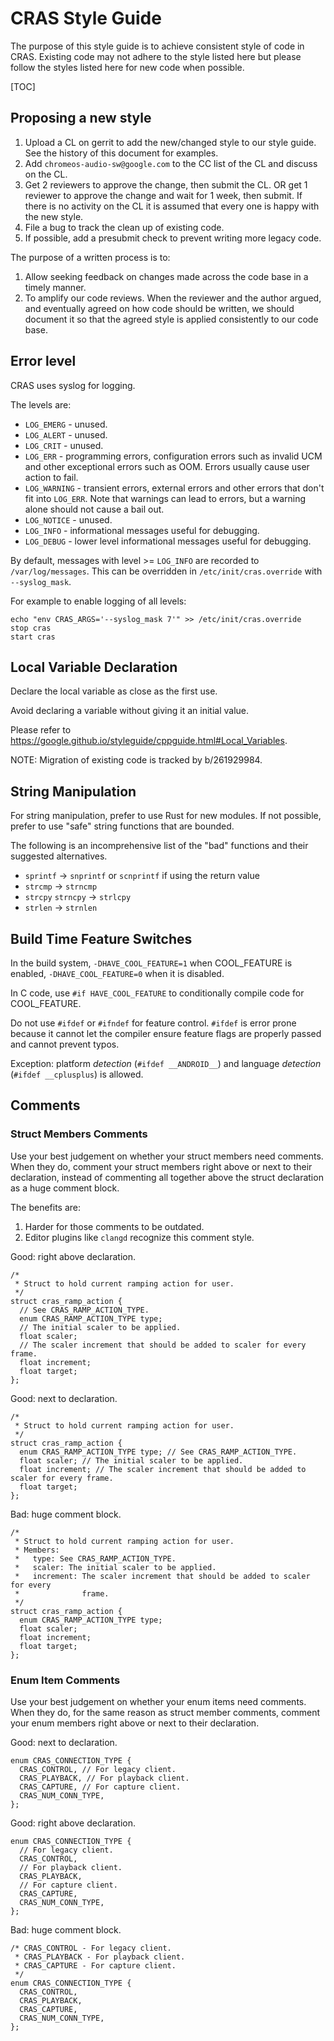 # CRAS Style Guide

The purpose of this style guide is to achieve consistent style of code in CRAS.
Existing code may not adhere to the style listed here but please follow the
styles listed here for new code when possible.

[TOC]

## Proposing a new style

1.  Upload a CL on gerrit to add the new/changed style to our style guide. See
    the history of this document for examples.
2.  Add `chromeos-audio-sw@google.com` to the CC list of the CL and discuss on the CL.
3.  Get 2 reviewers to approve the change, then submit the CL.
    OR get 1 reviewer to approve the change and wait for 1 week, then submit.
    If there is no activity on the CL it is assumed that every one is happy with the new style.
4.  File a bug to track the clean up of existing code.
5.  If possible, add a presubmit check to prevent writing more legacy code.

The purpose of a written process is to:

1.  Allow seeking feedback on changes made across the code base in a timely manner.
2.  To amplify our code reviews.
    When the reviewer and the author argued, and eventually agreed on how code
    should be written, we should document it so that the agreed style is applied
    consistently to our code base.

## Error level

CRAS uses syslog for logging.

The levels are:

*   `LOG_EMERG` - unused.
*   `LOG_ALERT` - unused.
*   `LOG_CRIT` - unused.
*   `LOG_ERR` - programming errors, configuration errors such as invalid UCM
    and other exceptional errors such as OOM.
    Errors usually cause user action to fail.
*   `LOG_WARNING` - transient errors, external errors and other errors that
    don't fit into `LOG_ERR`. Note that warnings can lead to errors,
    but a warning alone should not cause a bail out.
*   `LOG_NOTICE` - unused.
*   `LOG_INFO` - informational messages useful for debugging.
*   `LOG_DEBUG` - lower level informational messages useful for debugging.

By default, messages with level >= `LOG_INFO` are recorded to `/var/log/messages`.
This can be overridden in `/etc/init/cras.override` with `--syslog_mask`.

For example to enable logging of all levels:

```
echo "env CRAS_ARGS='--syslog_mask 7'" >> /etc/init/cras.override
stop cras
start cras
```

## Local Variable Declaration

Declare the local variable as close as the first use.

Avoid declaring a variable without giving it an initial value.

Please refer to https://google.github.io/styleguide/cppguide.html#Local_Variables.

NOTE: Migration of existing code is tracked by b/261929984.

## String Manipulation

For string manipulation, prefer to use Rust for new modules. If not possible,
prefer to use "safe" string functions that are bounded.

The following is an incomprehensive list of the "bad" functions and their
suggested alternatives.

*   `sprintf` -> `snprintf` or `scnprintf` if using the return value
*   `strcmp` -> `strncmp`
*   `strcpy` `strncpy` -> `strlcpy`
*   `strlen` -> `strnlen`

## Build Time Feature Switches

In the build system, `-DHAVE_COOL_FEATURE=1` when COOL_FEATURE is enabled,
`-DHAVE_COOL_FEATURE=0` when it is disabled.

In C code, use `#if HAVE_COOL_FEATURE` to conditionally compile code for
COOL_FEATURE.

Do not use `#ifdef` or `#ifndef` for feature control. `#ifdef` is error prone
because it cannot let the compiler ensure feature flags are properly passed
and cannot prevent typos.

Exception: platform _detection_ (`#ifdef __ANDROID__`) and language _detection_
(`#ifdef __cplusplus`) is allowed.

## Comments

### Struct Members Comments

Use your best judgement on whether your struct members need comments. When they
do, comment your struct members right above or next to their declaration,
instead of commenting all together above the struct declaration as a huge
comment block.

The benefits are:
1.  Harder for those comments to be outdated.
2.  Editor plugins like `clangd` recognize this comment style.


Good: right above declaration.

```
/*
 * Struct to hold current ramping action for user.
 */
struct cras_ramp_action {
  // See CRAS_RAMP_ACTION_TYPE.
  enum CRAS_RAMP_ACTION_TYPE type;
  // The initial scaler to be applied.
  float scaler;
  // The scaler increment that should be added to scaler for every frame.
  float increment;
  float target;
};
```

Good: next to declaration.

```
/*
 * Struct to hold current ramping action for user.
 */
struct cras_ramp_action {
  enum CRAS_RAMP_ACTION_TYPE type; // See CRAS_RAMP_ACTION_TYPE.
  float scaler; // The initial scaler to be applied.
  float increment; // The scaler increment that should be added to scaler for every frame.
  float target;
};
```

Bad: huge comment block.

```
/*
 * Struct to hold current ramping action for user.
 * Members:
 *   type: See CRAS_RAMP_ACTION_TYPE.
 *   scaler: The initial scaler to be applied.
 *   increment: The scaler increment that should be added to scaler for every
 *              frame.
 */
struct cras_ramp_action {
  enum CRAS_RAMP_ACTION_TYPE type;
  float scaler;
  float increment;
  float target;
};
```

### Enum Item Comments

Use your best judgement on whether your enum items need comments. When they
do, for the same reason as struct member comments,
comment your enum members right above or next to their declaration.

Good: next to declaration.

```
enum CRAS_CONNECTION_TYPE {
  CRAS_CONTROL, // For legacy client.
  CRAS_PLAYBACK, // For playback client.
  CRAS_CAPTURE, // For capture client.
  CRAS_NUM_CONN_TYPE,
};
```

Good: right above declaration.

```
enum CRAS_CONNECTION_TYPE {
  // For legacy client.
  CRAS_CONTROL,
  // For playback client.
  CRAS_PLAYBACK,
  // For capture client.
  CRAS_CAPTURE,
  CRAS_NUM_CONN_TYPE,
};
```

Bad: huge comment block.

```
/* CRAS_CONTROL - For legacy client.
 * CRAS_PLAYBACK - For playback client.
 * CRAS_CAPTURE - For capture client.
 */
enum CRAS_CONNECTION_TYPE {
  CRAS_CONTROL,
  CRAS_PLAYBACK,
  CRAS_CAPTURE,
  CRAS_NUM_CONN_TYPE,
};
```
